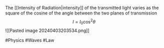The [[Intensity of Radiation|intensity]] of the transmitted light varies as the square of the cosine of the angle between the two planes of transmission
$$
I=I_{0}\cos ^{2}\theta
$$
![[Pasted image 20240403203534.png]]

#Physics #Waves #Law
